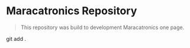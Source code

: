 # Maracatronics Repository
> This repository was build to development Maracatronics one page.

git add .